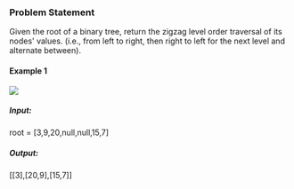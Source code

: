 ### Problem Statement

Given the root of a binary tree, return the zigzag level order traversal of its nodes' values. (i.e., from left to right, then right to left for the next level and alternate between).
#### Example 1

![](https://assets.leetcode.com/uploads/2021/02/19/tree1.jpg)

##### Input:
root = [3,9,20,null,null,15,7]
##### Output: 
[[3],[20,9],[15,7]]